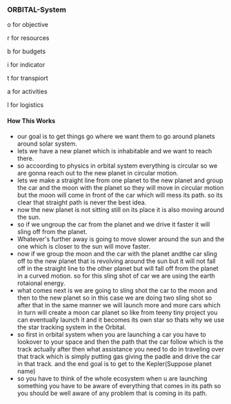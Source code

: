 ### ORBITAL-System

o for objective

r for resources

b for budgets

i for indicator

t for transpiort

a for activities 

l for logistics

#### How This Works

* our goal is to get things go where we want them to go around planets around solar system.
* lets we have a new planet which is inhabitable and we want to reach there.
* so accoording to physics in orbital system everything is circular so we are gonna reach out to the new planet in circular motion.
* lets we make a straight line from one planet to the new planet and group the car and the moon with the planet so they will move in circular motion but the moon will come in front of the car which will mess its path. so its clear that straight path is never the best idea.
* now the new planet is not sitting still on its place it is also moving around the sun.
* so if we ungroup the car from the planet and we drive it faster it will sling off  from the planet.
* Whatever's further away is going to move slower around the sun and the one which is closer to the sun will move faster.
* now if we group the moon and the car with the planet andthe car sling off to the new planet that is revolving around the sun but it will not fall off in the straight line to the other planet but will fall off from the planet in a curved motion. so for this sling shot of car we are using the earth rotaional energy. 
* what comes next is we are going to sling shot the car to the moon and then to the new planet so in this case we are doing two sling shot so after that in the same manner we will launch more and more cars which in turn will create a moon car planet so like from teeny tiny project you can eventually launch it and it becomes its own star so thats why we use the star tracking system in the Orbital.
* so first in orbital system when you are launching a car you have to lookover to your space and then the path that the car follow which is the track actually after then what assistance you need to do in traveling over that track which is simply putting gas giving the padle and drive the car in that track. and the end goal is to get to the Kepler(Suppose planet name)
* so you have to think of the whole ecosystem when u are launching something you have to be aware of everything that comes in its path so you should be well aware of any problem that is coming in its path.
